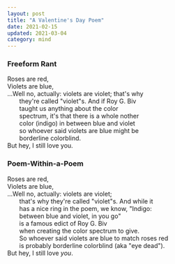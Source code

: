 ```yaml
---
layout: post
title: "A Valentine's Day Poem"
date: 2021-02-15
updated: 2021-03-04
category: mind
---
```


### Freeform Rant
Roses are red,<br>
Violets are blue,<br>
...Well no, actually: violets are violet; that's why<br>
&nbsp;&nbsp;&nbsp;&nbsp;&nbsp;&nbsp; they're called "violet"s. And if Roy G. Biv<br>
&nbsp;&nbsp;&nbsp;&nbsp;&nbsp;&nbsp; taught us anything about the color<br>
&nbsp;&nbsp;&nbsp;&nbsp;&nbsp;&nbsp; spectrum, it's that there is a whole nother<br>
&nbsp;&nbsp;&nbsp;&nbsp;&nbsp;&nbsp; color (indigo) in between blue and violet<br>
&nbsp;&nbsp;&nbsp;&nbsp;&nbsp;&nbsp; so whoever said violets are blue might be<br>
&nbsp;&nbsp;&nbsp;&nbsp;&nbsp;&nbsp; borderline colorblind.<br>
But hey, I still love you.

### Poem-Within-a-Poem
Roses are red,<br>
Violets are blue,<br>
...Well no, actually: violets are violet;<br>
&nbsp;&nbsp;&nbsp;&nbsp;&nbsp;&nbsp; that's why they're called "violet"s. And while it<br>
&nbsp;&nbsp;&nbsp;&nbsp;&nbsp;&nbsp; has a nice ring in the poem, we know, "Indigo:<br>
&nbsp;&nbsp;&nbsp;&nbsp;&nbsp;&nbsp; between blue and violet, in you go"<br>
&nbsp;&nbsp;&nbsp;&nbsp;&nbsp;&nbsp; is a famous edict of Roy G. Biv<br>
&nbsp;&nbsp;&nbsp;&nbsp;&nbsp;&nbsp; when creating the color spectrum to give.<br>
&nbsp;&nbsp;&nbsp;&nbsp;&nbsp;&nbsp; So whoever said violets are blue to match roses red<br>
&nbsp;&nbsp;&nbsp;&nbsp;&nbsp;&nbsp; is probably borderline colorblind (aka "eye dead").<br>
But hey, I still love _you_.
